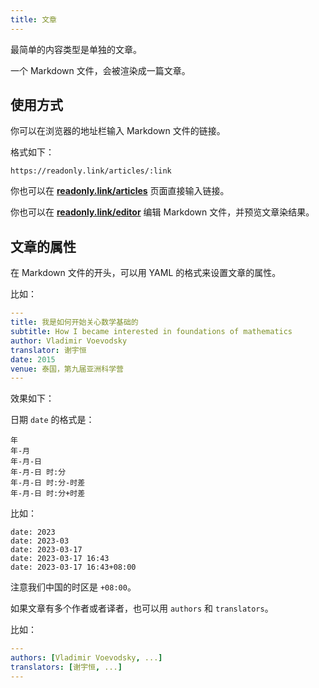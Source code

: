 ```yaml
---
title: 文章
---
```


最简单的内容类型是单独的文章。

一个 Markdown 文件，会被渲染成一篇文章。

## 使用方式

你可以在浏览器的地址栏输入 Markdown 文件的链接。

格式如下：

```
https://readonly.link/articles/:link
```

你也可以在 [**readonly.link/articles**](https://readonly.link/articles) 页面直接输入链接。

你也可以在 [**readonly.link/editor**](https://readonly.link/editor) 编辑 Markdown 文件，并预览文章染结果。

## 文章的属性

在 Markdown 文件的开头，可以用 YAML 的格式来设置文章的属性。

比如：

```yaml
---
title: 我是如何开始关心数学基础的
subtitle: How I became interested in foundations of mathematics
author: Vladimir Voevodsky
translator: 谢宇恒
date: 2015
venue: 泰国，第九届亚洲科学营
---
```

效果如下：

<readonlylink href="https://inner.xieyuheng.com/translations/zh/how-i-became-interested-in-foundations-of-mathematics.md" />

日期 `date` 的格式是：

```
年
年-月
年-月-日
年-月-日 时:分
年-月-日 时:分-时差
年-月-日 时:分+时差
```

比如：

```
date: 2023
date: 2023-03
date: 2023-03-17
date: 2023-03-17 16:43
date: 2023-03-17 16:43+08:00
```

注意我们中国的时区是 `+08:00`。

如果文章有多个作者或者译者，也可以用 `authors` 和 `translators`。

比如：

```yaml
---
authors: [Vladimir Voevodsky, ...]
translators: [谢宇恒, ...]
---
```
